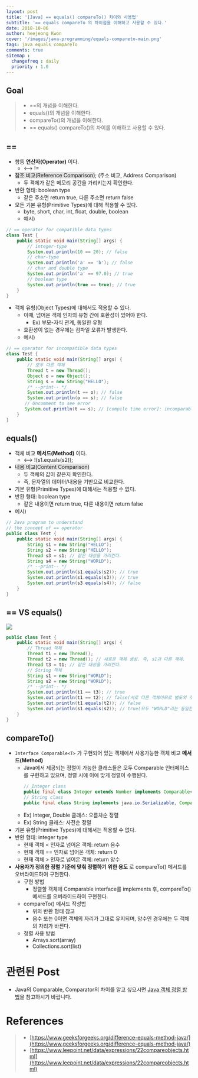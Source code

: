 ```yaml
---
layout: post
title: '[Java] == equals() compareTo() 차이와 사용법'
subtitle: '== equals compareTo 의 차이점을 이해하고 사용할 수 있다.'
date: 2018-10-06
author: heejeong Kwon
cover: '/images/java-programming/equals-compareto-main.png'
tags: java equals compareTo
comments: true
sitemap :
  changefreq : daily
  priority : 1.0
---
```



## Goal
> - ==의 개념을 이해한다.
> - equals()의 개념을 이해한다.
> - compareTo()의 개념을 이해한다.
> - == equals() compareTo()의 차이를 이해하고 사용할 수 있다.

## ==
* 항등 **연산자(Operator)** 이다.
  * <-->  !=
* <span style="background-color: #e1e1e1">참조 비교(Reference Comparison)</span>; (주소 비교, Address Comparison)
  * 두 객체가 같은 메모리 공간을 가리키는지 확인한다.
* 반환 형태: boolean type
  * 같은 주소면 return true, 다른 주소면 return false
* 모든 기본 유형(Primitive Types)에 대해 적용할 수 있다.
  * byte, short, char, int, float, double, boolean
  * 예시)
~~~java
// == operator for compatible data types 
class Test { 
    public static void main(String[] args) { 
        // integer-type 
        System.out.println(10 == 20); // false
        // char-type 
        System.out.println('a' == 'b'); // false
        // char and double type 
        System.out.println('a' == 97.0); // true
        // boolean type 
        System.out.println(true == true); // true
    } 
} 
~~~
* 객체 유형(Object Types)에 대해서도 적용할 수 있다.
  * 이때, 넘어온 객체 인자의 유형 간에 호환성이 있어야 한다.
    * Ex) 부모-자식 관계, 동일한 유형
  * 호환성이 없는 경우에는 컴파일 오류가 발생한다.
  * 예시)
~~~java
// == operator for incompatible data types 
class Test { 
    public static void main(String[] args) { 
        // 모두 다른 객체 
        Thread t = new Thread(); 
        Object o = new Object(); 
        String s = new String("HELLO"); 
        /* --print-- */
        System.out.println(t == o); // false
        System.out.println(o == s); // false
       // Uncomment to see error  
       System.out.println(t == s); // [compile time error]: incomparable types: Thread and String
    } 
} 
~~~

## equals()
* 객체 비교 **메서드(Method)** 이다.
  * <-->  !(s1.equals(s2));
* <span style="background-color: #e1e1e1">내용 비교(Content Comparison)</span>
  * 두 객체의 값이 같은지 확인한다.
  * 즉, 문자열의 데이터/내용을 기반으로 비교한다.
* 기본 유형(Primitive Types)에 대해서는 적용할 수 없다.
* 반환 형태: boolean type
  * 같은 내용이면 return true, 다른 내용이면 return false
* 예시)
~~~java
// Java program to understand  
// the concept of == operator 
public class Test { 
    public static void main(String[] args) { 
        String s1 = new String("HELLO"); 
        String s2 = new String("HELLO"); 
        Thread s3 = s1; // 같은 대상을 가리킨다.
        String s4 = new String("WORLD"); 
        /* --print-- */
        System.out.println(s1.equals(s2)); // true
        System.out.println(s1.equals(s3)); // true
        System.out.println(s3.equals(s4)); // false
    } 
} 
~~~

## == VS equals()
![](/images/java-programming/equals-example.png)
~~~java
public class Test { 
    public static void main(String[] args) { 
        // Thread 객체 
        Thread t1 = new Thread(); 
        Thread t2 = new Thread(); // 새로운 객체 생성. 즉, s1과 다른 객체. 
        Thread t3 = t1; // 같은 대상을 가리킨다.
        // String 객체 
        String s1 = new String("WORLD"); 
        String s2 = new String("WORLD"); 
        /* --print-- */
        System.out.println(t1 == t3); // true
        System.out.println(t1 == t2); // false(서로 다른 객체이므로 별도의 주소를 갖는다.)
        System.out.println(t1.equals(t2)); // false
        System.out.println(s1.equals(s2)); // true(모두 "WORLD"라는 동일한 내용을 갖는다.)
    } 
} 
~~~

## compareTo()
* `Interface Comparable<T>` 가 구현되어 있는 객체에서 사용가능한 객체 비교 **메서드(Method)**
  * Java에서 제공되는 정렬이 가능한 클래스들은 모두 Comparable 인터페이스를 구현하고 있으며, 정렬 시에 이에 맞게 정렬이 수행된다.
    ~~~java
    // Integer class
    public final class Integer extends Number implements Comparable<Integer> { ... }
    // String class
    public final class String implements java.io.Serializable, Comparable<String>, CharSequence { ... }
    ~~~
  * Ex) Integer, Double 클래스: 오름차순 정렬
  * Ex) String 클래스: 사전순 정렬
* 기본 유형(Primitive Types)에 대해서는 적용할 수 없다.
* 반환 형태: integer type
  * 현재 객체 < 인자로 넘어온 객체: return 음수 
  * 현재 객체 == 인자로 넘어온 객체: return 0 
  * 현재 객체 > 인자로 넘어온 객체: return 양수 
* **사용자가 정의한 정렬 기준에 맞춰 정렬하기 위한 용도** 로 compareTo() 메서드를 오버라이드하여 구현한다.
  * 구현 방법
    * 정렬할 객체에 Comparable interface를 implements 후, compareTo() 메서드를 오버라이드하여 구현한다.
  * compareTo() 메서드 작성법
    * 위의 반환 형태 참고
    * 음수 또는 0이면 객체의 자리가 그대로 유지되며, 양수인 경우에는 두 객체의 자리가 바뀐다.
  * 정렬 사용 방법
    * Arrays.sort(array)
    * Collections.sort(list)


# 관련된 Post
* Java의 Comparable, Comparator의 차이를 알고 싶으시면 [Java 객체 정렬 방법](https://gmlwjd9405.github.io/2018/09/06/java-comparable-and-comparator.html)을 참고하시기 바랍니다.


# References
> - [https://www.geeksforgeeks.org/difference-equals-method-java/](https://www.geeksforgeeks.org/difference-equals-method-java/)
> - [https://www.leepoint.net/data/expressions/22compareobjects.html](https://www.leepoint.net/data/expressions/22compareobjects.html)